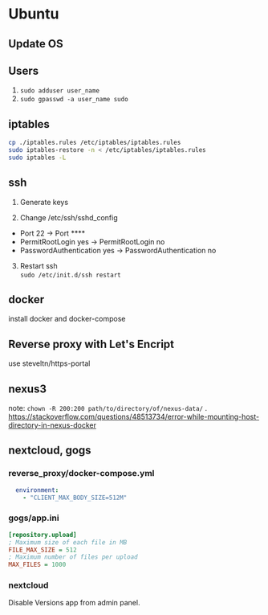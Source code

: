 # Ubuntu

## Update OS

## Users

1. `sudo adduser user_name`
2. `sudo gpasswd -a user_name sudo`

## iptables

```sh
cp ./iptables.rules /etc/iptables/iptables.rules
sudo iptables-restore -n < /etc/iptables/iptables.rules
sudo iptables -L
```

## ssh

1. Generate keys

2. Change /etc/ssh/sshd_config

* Port 22 -> Port **** 
* PermitRootLogin yes -> PermitRootLogin no 
* PasswordAuthentication yes -> PasswordAuthentication no

3. Restart ssh  
`sudo /etc/init.d/ssh restart`

## docker

install docker and docker-compose

## Reverse proxy with Let's Encript

use steveltn/https-portal

## nexus3

note: `chown -R 200:200 path/to/directory/of/nexus-data/` .
https://stackoverflow.com/questions/48513734/error-while-mounting-host-directory-in-nexus-docker

## nextcloud, gogs

### reverse_proxy/docker-compose.yml

```yml
  environment:
    - "CLIENT_MAX_BODY_SIZE=512M"
```

### gogs/app.ini

```ini
[repository.upload]
; Maximum size of each file in MB
FILE_MAX_SIZE = 512
; Maximum number of files per upload
MAX_FILES = 1000
```

### nextcloud

Disable Versions app from admin panel.